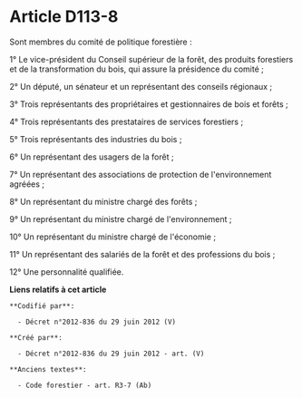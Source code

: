 # Article D113-8

Sont membres du comité de politique forestière :

1° Le vice-président du Conseil supérieur de la forêt, des produits forestiers et de la transformation du bois, qui assure la
présidence du comité ;

2° Un député, un sénateur et un représentant des conseils régionaux ;

3° Trois représentants des propriétaires et gestionnaires de bois et forêts ;

4° Trois représentants des prestataires de services forestiers ;

5° Trois représentants des industries du bois ;

6° Un représentant des usagers de la forêt ;

7° Un représentant des associations de protection de l'environnement agréées ;

8° Un représentant du ministre chargé des forêts ;

9° Un représentant du ministre chargé de l'environnement ;

10° Un représentant du ministre chargé de l'économie ;

11° Un représentant des salariés de la forêt et des professions du bois ;

12° Une personnalité qualifiée.

**Liens relatifs à cet article**

	**Codifié par**:

	  - Décret n°2012-836 du 29 juin 2012 (V)

	**Créé par**:

	  - Décret n°2012-836 du 29 juin 2012 - art. (V)

	**Anciens textes**:

	  - Code forestier - art. R3-7 (Ab)
